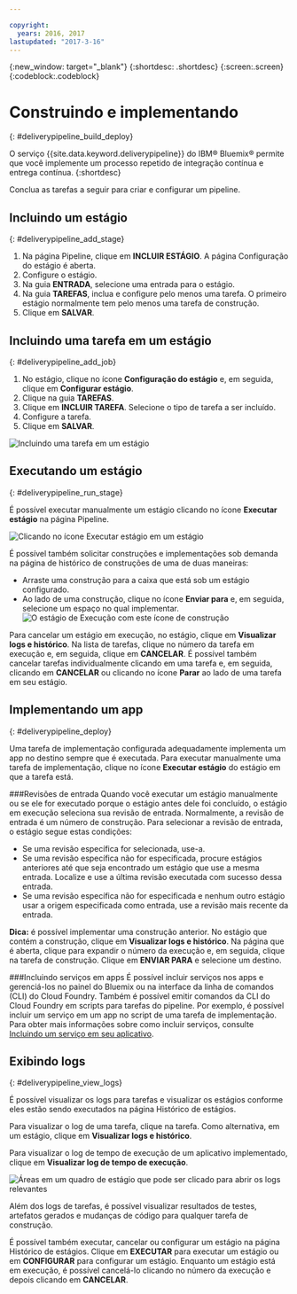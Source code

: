 ```yaml
---

copyright:
  years: 2016, 2017
lastupdated: "2017-3-16"
---
```

<!-- Copyright info at top of file: REQUIRED
    The copyright info is YAML content that must occur at the top of the MD file, before attributes are listed.
    It must be surrounded by 3 dashes.
    The value "years" can contain just one year or a two years separated by a comma. (years: 2014, 2016)
    Indentation as per the previous template must be preserved.
-->

{:new_window: target="_blank"}
{:shortdesc: .shortdesc}
{:screen:.screen}
{:codeblock:.codeblock}

# Construindo e implementando
{: #deliverypipeline_build_deploy}

O serviço {{site.data.keyword.deliverypipeline}} do IBM&reg; Bluemix&reg; permite que você implemente um processo repetido de integração contínua e entrega contínua.
{:shortdesc}

Conclua as tarefas a seguir para criar e configurar um pipeline.

## Incluindo um estágio
{: #deliverypipeline_add_stage}

1. Na página Pipeline, clique em **INCLUIR ESTÁGIO**. A página Configuração do estágio é aberta.
2. Configure o estágio.
  1. Na guia **ENTRADA**, selecione uma entrada para o estágio.
  2. Na guia **TAREFAS**, inclua e configure pelo menos uma
tarefa. O primeiro estágio normalmente tem pelo menos uma tarefa de construção.
3. Clique em **SALVAR**.

## Incluindo uma tarefa em um estágio
{: #deliverypipeline_add_job}

1. No estágio, clique no ícone **Configuração do estágio** e,
em seguida, clique em **Configurar estágio**.
2. Clique na guia **TAREFAS**.
3. Clique em **INCLUIR TAREFA**. Selecione o tipo de tarefa a
ser incluído.
4. Configure a tarefa.
5. Clique em **SALVAR**.

![Incluindo uma tarefa em um estágio](images/AddJob2.png)

## Executando um estágio
{: #deliverypipeline_run_stage}

É possível executar manualmente um estágio clicando no ícone **Executar
estágio** na página Pipeline.

![Clicando no ícone Executar estágio em um estágio](images/RunStage.png)

É possível também solicitar construções e implementações sob demanda na página de
histórico de construções de uma de duas maneiras:
* Arraste uma construção para a caixa que está sob um estágio configurado.
* Ao lado de uma construção, clique no ícone **Enviar para** e, em seguida, selecione um espaço no qual implementar.
  ![O estágio de Execução com este ícone de construção](images/deploy_to.png)

Para cancelar um estágio em execução, no estágio, clique em **Visualizar
logs e histórico**. Na lista de tarefas, clique no número da tarefa em
execução e, em seguida, clique em **CANCELAR**. É possível também
cancelar tarefas individualmente clicando em uma tarefa e, em seguida, clicando em
**CANCELAR** ou clicando no ícone **Parar** ao
lado de uma tarefa em seu estágio.

## Implementando um app
{: #deliverypipeline_deploy}

Uma tarefa de implementação configurada adequadamente implementa um app no destino
sempre que é executada. Para executar manualmente uma tarefa de implementação, clique no
ícone **Executar estágio** do estágio em que a tarefa está.

###Revisões de entrada
Quando você executar um estágio manualmente ou se ele for executado porque o
estágio antes dele foi concluído, o estágio em execução seleciona sua revisão de entrada. Normalmente,
a revisão de entrada é um número de construção. Para selecionar a revisão de entrada, o
estágio segue estas condições:

* Se uma revisão específica for selecionada, use-a.
* Se uma revisão específica não for especificada, procure estágios anteriores até que seja encontrado um estágio que use a mesma entrada. Localize e use a última revisão executada com sucesso dessa entrada.
* Se uma revisão específica não for especificada e nenhum outro estágio usar a
origem especificada como entrada, use a revisão mais recente da entrada.

**Dica:** é possível implementar uma construção anterior. No
estágio que contém a construção, clique em **Visualizar logs e histórico**. Na
página que é aberta, clique para expandir o número da execução e, em seguida, clique na
tarefa de construção. Clique em **ENVIAR PARA** e selecione um
destino.

###Incluindo serviços em apps
É possível incluir serviços nos apps e gerenciá-los no painel do Bluemix ou na interface da linha de comandos (CLI) do Cloud Foundry. Também é possível emitir comandos da CLI do Cloud Foundry em scripts para tarefas do pipeline. Por
exemplo, é possível incluir um serviço em um app no script de uma tarefa de implementação. Para
obter mais informações sobre como incluir serviços, consulte
[Incluindo
um serviço em seu aplicativo](/docs/services/reqnsi.html#add_service).

## Exibindo logs
{: #deliverypipeline_view_logs}

É possível visualizar os logs para tarefas e visualizar os estágios conforme eles
estão sendo executados na página Histórico de estágios.

Para visualizar o log de uma tarefa, clique na tarefa. Como alternativa, em um estágio, clique em **Visualizar logs e histórico**.

Para visualizar o log de tempo de execução de um aplicativo implementado, clique em **Visualizar log de tempo de execução**.

![Áreas em um quadro de estágio que pode ser clicado para abrir os logs relevantes](images/view_logs_and_history.png)

Além dos logs de tarefas, é possível visualizar resultados de testes, artefatos
gerados e mudanças de código para qualquer tarefa de construção.

É possível também executar, cancelar ou configurar um estágio na página Histórico
de estágios. Clique em **EXECUTAR** para executar um estágio ou em **CONFIGURAR** para configurar um estágio. Enquanto um estágio está em
execução, é possível cancelá-lo clicando no número da execução e depois clicando em
**CANCELAR**.
